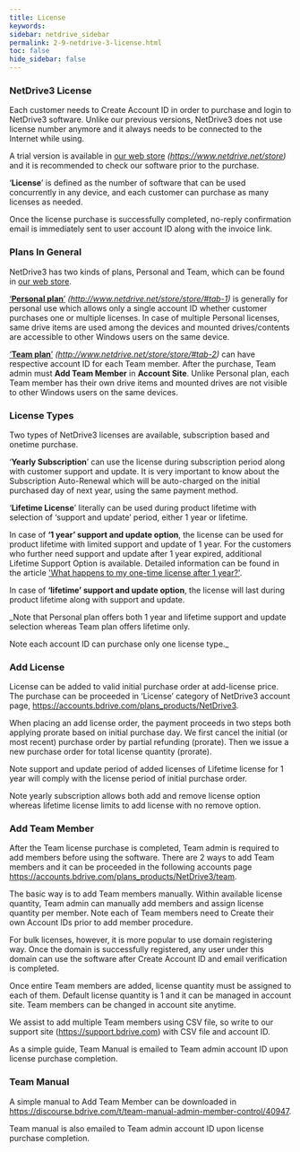 ```yaml
---
title: License
keywords:
sidebar: netdrive_sidebar
permalink: 2-9-netdrive-3-license.html
toc: false
hide_sidebar: false
---
```


### **NetDrive3 License**

Each customer needs to Create Account ID in order to purchase and login to NetDrive3 software. Unlike our previous versions, NetDrive3 does not use license number anymore and it always needs to be connected to the Internet while using.

A trial version is available in [our web store](https://www.netdrive.net/store) _(https://www.netdrive.net/store)_ and it is recommended to check our software prior to the purchase.

‘**License**’ is defined as the number of software that can be used concurrently in any device, and each customer can purchase as many licenses as needed.

Once the license purchase is successfully completed, no-reply confirmation email is immediately sent to user account ID along with the invoice link.

### **Plans In General**

NetDrive3 has two kinds of plans, Personal and Team, which can be found in [our web store](http://www.netdrive.net/store).

[‘**Personal plan**’](http://www.netdrive.net/store/store/#tab-1) _(http://www.netdrive.net/store/store/#tab-1)_ is generally for personal use which allows only a single account ID whether customer purchases one or multiple licenses. In case of multiple Personal licenses, same drive items are used among the devices and mounted drives/contents are accessible to other Windows users on the same device.

[‘**Team plan**’](http://www.netdrive.net/store/store/#tab-2) _(http://www.netdrive.net/store/store/#tab-2)_ can have respective account ID for each Team member. After the purchase, Team admin must **Add Team Member** in **Account Site**. Unlike Personal plan, each Team member has their own drive items and mounted drives are not visible to other Windows users on the same devices.

### **License Types**

Two types of NetDrive3 licenses are available, subscription based and onetime purchase.

‘**Yearly Subscription**’ can use the license during subscription period along with customer support and update. It is very important to know about the Subscription Auto-Renewal which will be auto-charged on the initial purchased day of next year, using the same payment method.

‘**Lifetime License**’ literally can be used during product lifetime with selection of ‘support and update’ period, either 1 year or lifetime.

In case of **‘1 year’ support and update option**, the license can be used for product lifetime with limited support and update of 1 year. For the customers who further need support and update after 1 year expired, additional Lifetime Support Option is available. Detailed information can be found in the article ['What happens to my one-time license after 1 year?'](https://support.bdrive.com/t/what-happens-to-my-one-time-license-after-1-year/92018).

In case of **‘lifetime’ support and update option**, the license will last during product lifetime along with support and update.

\_Note that Personal plan offers both 1 year and lifetime support and update selection whereas Team plan offers lifetime only.

Note each account ID can purchase only one license type.\_

### **Add License**

License can be added to valid initial purchase order at add-license price. The purchase can be proceeded in ‘License’ category of NetDrive3 account page, https://accounts.bdrive.com/plans_products/NetDrive3.

When placing an add license order, the payment proceeds in two steps both applying prorate based on initial purchase day. We first cancel the initial (or most recent) purchase order by partial refunding (prorate). Then we issue a new purchase order for total license quantity (prorate).

Note support and update period of added licenses of Lifetime license for 1 year will comply with the license period of initial purchase order.

Note yearly subscription allows both add and remove license option whereas lifetime license limits to add license with no remove option.

### **Add Team Member**

After the Team license purchase is completed, Team admin is required to add members before using the software.
There are 2 ways to add Team members and it can be proceeded in the following accounts page https://accounts.bdrive.com/plans_products/NetDrive3/team.

The basic way is to add Team members manually. Within available license quantity, Team admin can manually add members and assign license quantity per member. Note each of Team members need to Create their own Account IDs prior to add member procedure.

For bulk licenses, however, it is more popular to use domain registering way. Once the domain is successfully registered, any user under this domain can use the software after Create Account ID and email verification is completed.

Once entire Team members are added, license quantity must be assigned to each of them. Default license quantity is 1 and it can be managed in account site. Team members can be changed in account site anytime.

We assist to add multiple Team members using CSV file, so write to our support site (https://support.bdrive.com) with CSV file and account ID.

As a simple guide, Team Manual is emailed to Team admin account ID upon license purchase completion.

### **Team Manual**

A simple manual to Add Team Member can be downloaded in https://discourse.bdrive.com/t/team-manual-admin-member-control/40947.

Team manual is also emailed to Team admin account ID upon license purchase completion.
